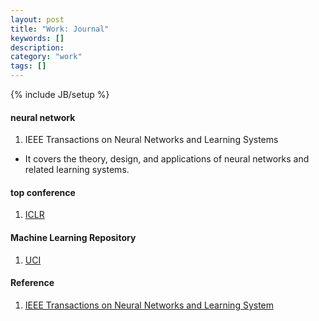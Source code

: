 ```yaml
---
layout: post
title: "Work: Journal"
keywords: []
description: 
category: "work"
tags: []
---
```

{% include JB/setup %}

#### neural network
1. IEEE Transactions on Neural Networks and Learning Systems
- It covers the theory, design, and applications of neural networks and related
  learning systems.


#### top conference
1. [ICLR](https://openreview.net/group?id=ICLR.cc/2020/Conference)


#### Machine Learning Repository
1. [UCI](https://archive.ics.uci.edu/ml/index.php) 


#### Reference
1. [IEEE Transactions on Neural Networks and Learning System](https://en.wikipedia.org/wiki/IEEE_Transactions_on_Neural_Networks_and_Learning_Systems)

